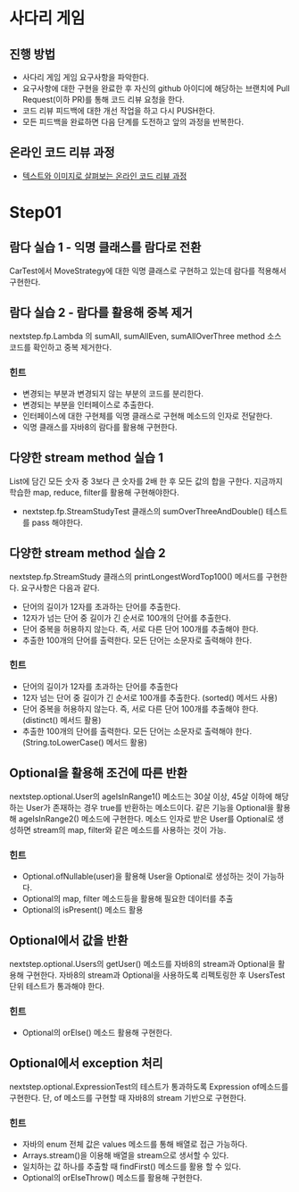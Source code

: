 # 사다리 게임
## 진행 방법
* 사다리 게임 게임 요구사항을 파악한다.
* 요구사항에 대한 구현을 완료한 후 자신의 github 아이디에 해당하는 브랜치에 Pull Request(이하 PR)를 통해 코드 리뷰 요청을 한다.
* 코드 리뷰 피드백에 대한 개선 작업을 하고 다시 PUSH한다.
* 모든 피드백을 완료하면 다음 단계를 도전하고 앞의 과정을 반복한다.

## 온라인 코드 리뷰 과정
* [텍스트와 이미지로 살펴보는 온라인 코드 리뷰 과정](https://github.com/nextstep-step/nextstep-docs/tree/master/codereview)

# Step01
## 람다 실습 1 - 익명 클래스를 람다로 전환
CarTest에서 MoveStrategy에 대한 익명 클래스로 구현하고 있는데 람다를 적용해서 구현한다.

## 람다 실습 2 - 람다를 활용해 중복 제거
nextstep.fp.Lambda 의 sumAll, sumAllEven, sumAllOverThree method 소스 코드를 확인하고 중복 제거한다.

### 힌트
- 변경되는 부분과 변경되지 않는 부분의 코드를 분리한다.
- 변경되는 부분을 인터페이스로 추출한다.
- 인터페이스에 대한 구현체를 익명 클래스로 구현해 메소드의 인자로 전달한다.
- 익명 클래스를 자바8의 람다를 활용해 구현한다.

## 다양한 stream method 실습 1
List에 담긴 모든 숫자 중 3보다 큰 숫자를 2배 한 후 모든 값의 합을 구한다. 지금까지 학습한 map, reduce, filter를 활용해 구현해야한다.
- nextstep.fp.StreamStudyTest 클래스의 sumOverThreeAndDouble() 테스트를 pass 해야한다.

## 다양한 stream method 실습 2
nextstep.fp.StreamStudy 클래스의 printLongestWordTop100() 메서드를 구현한다. 요구사항은 다음과 같다.
- 단어의 길이가 12자를 초과하는 단어를 추출한다.
- 12자가 넘는 단어 중 길이가 긴 순서로 100개의 단어를 추출한다.
- 단어 중복을 허용하지 않는다. 즉, 서로 다른 단어 100개를 추출해야 한다.
- 추출한 100개의 단어를 출력한다. 모든 단어는 소문자로 출력해야 한다.

### 힌트
- 단어의 길이가 12자를 초과하는 단어를 추출한다
- 12자 넘는 단어 중 길이가 긴 순서로 100개를 추출한다. (sorted() 메서드 사용)
- 단어 중복을 허용하지 않는다. 즉, 서로 다른 단어 100개를 추출해야 한다. (distinct() 메서드 활용)
- 추출한 100개의 단어를 출력한다. 모든 단어는 소문자로 출력해야 한다. (String.toLowerCase() 메서드 활용)

## Optional을 활용해 조건에 따른 반환
nextstep.optional.User의 ageIsInRange1() 메소드는 30살 이상, 45살 이하에 해당하는 User가 존재하는 경우 true를 반환하는 메소드이다.
같은 기능을 Optional을 활용해 ageIsInRange2() 메소드에 구현한다. 메소드 인자로 받은 User를 Optional로 생성하면 stream의 map, filter와 같은 메소드를 사용하는 것이 가능.

### 힌트
- Optional.ofNullable(user)을 활용해 User을 Optional로 생성하는 것이 가능하다.
- Optional의 map, filter 메소드등을 활용해 필요한 데이터를 추출
- Optional의 isPresent() 메소드 활용

## Optional에서 값을 반환
nextstep.optional.Users의 getUser() 메소드를 자바8의 stream과 Optional을 활용해 구현한다.
자바8의 stream과 Optional을 사용하도록 리펙토링한 후 UsersTest 단위 테스트가 통과해야 한다.

### 힌트
- Optional의 orElse() 메소드 활용해 구현한다.

## Optional에서 exception 처리
nextstep.optional.ExpressionTest의 테스트가 통과하도록 Expression of메소드를 구현한다.
단, of 메소드를 구현할 때 자바8의 stream 기반으로 구현한다.

### 힌트
- 자바의 enum 전체 값은 values 메소드를 통해 배열로 접근 가능하다.
- Arrays.stream()을 이용해 배열을 stream으로 생서할 수 있다.
- 일치하는 값 하나를 추출할 때 findFirst() 메소드를 활용 할 수 있다.
- Optional의 orElseThrow() 메소드를 활용해 구현한다.